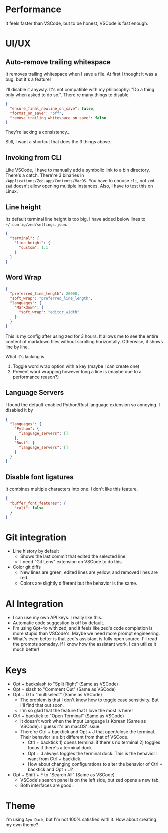 # Performance

It feels faster than VSCode, but to be honest, VSCode is fast enough.

# UI/UX

## Auto-remove trailing whitespace

It removes trailing whitespace when I save a file. At first I thought it was a bug, but it's a feature!

I'll disable it anyway. It's not compatible with my philosophy: "Do a thing only when asked to do so.". There're many things to disable.

```json
{
  "ensure_final_newline_on_save": false,
  "format_on_save": "off",
  "remove_trailing_whitespace_on_save": false
}
```

They're lacking a consistency...

Still, I want a shortcut that does the 3 things above.

## Invoking from CLI

Like VSCode, I have to manually add a symbolic link to a bin directory. There's a catch. There're 3 binaries in `/Applications/Zed.app/Contents/MacOS`. You have to choose `cli`, not `zed`. `zed` doesn't allow opening multiple instances. Also, I have to test this on Linux.

## Line height

Its default terminal line height is too big. I have added below lines to `~/.config/zed/settings.json`.

```json
{
  "terminal": {
    "line_height": {
      "custom": 1.1
    }
  }
}
```

## Word Wrap

```json
{
  "preferred_line_length": 20000,
  "soft_wrap": "preferred_line_length",
  "languages": {
    "Markdown": {
      "soft_wrap": "editor_width"
    }
  }
}
```

This is my config after using zed for 3 hours. It allows me to see the entire content of markdown files without scrolling horizontally. Otherwise, it shows line by line.

What it's lacking is

1. Toggle word wrap option with a key (maybe I can create one)
2. Prevent word wrapping however long a line is (maybe due to a performance reason?)

## Language Servers

I found the default-enabled Python/Rust language extension so annoying. I disabled it by

```json
{
  "languages": {
    "Python": {
      "language_servers": []
    },
    "Rust": {
      "language_servers": []
    }
  }
}
```

## Disable font ligatures

It combines multiple characters into one. I don't like this feature.

```json
{
  "buffer_font_features": {
    "calt": false
  }
}
```

# Git integration

- Line history by default
  - Shows the last commit that edited the selected line.
  - I need "Git Lens" extension on VSCode to do this.
- Color git diffs
  - New lines are green, edited lines are yellow, and removed lines are red.
  - Colors are slightly different but the behavior is the same.

# AI Integration

- I can use my own API keys. I really like this.
- Automatic code suggestion is off by default.
- I'm using Gpt-4o with zed, and it feels like zed's code completion is more stupid than VSCode's. Maybe we need more prompt engineering.
- What's even better is that zed's assistant is fully open source. I'll read the prompts someday. If I know how the assistant work, I can utilize it much better!

# Keys

- Opt + backslash to "Split Right" (Same as VSCode)
- Opt + slash to "Comment Out" (Same as VSCode)
- Opt + D to "multiselect" (Same as VSCode)
  - The problem is that I don't know how to toggle case sensitivity. But I'll find that out soon.
  - I'm so glad that the feature that I love the most is here!
- Ctrl + backtick to "Open Terminal" (Same as VSCode)
  - It doesn't work when the Input Language is Korean (Same as VSCode). I guess it's an macOS' issue.
  - There're Ctrl + backtick and Opt + J that open/close the terminal. Their behavior is a bit different from that of VSCode.
    - Ctrl + backtick 1) opens terminal if there's no terminal 2) toggles focus if there's a terminal dock
    - Opt + J always toggles the terminal dock. This is the behavior I want from Ctrl + backtick.
    - How about changing configurations to alter the behavior of Ctrl + backtick and Opt + J?
- Opt + Shift + F to "Search All" (Same as VSCode)
  - VSCode's search panel is on the left side, but zed opens a new tab.
  - Both interfaces are good.

# Theme

I'm using `Ayu Dark`, but I'm not 100% satisfied with it. How about creating my own theme?
